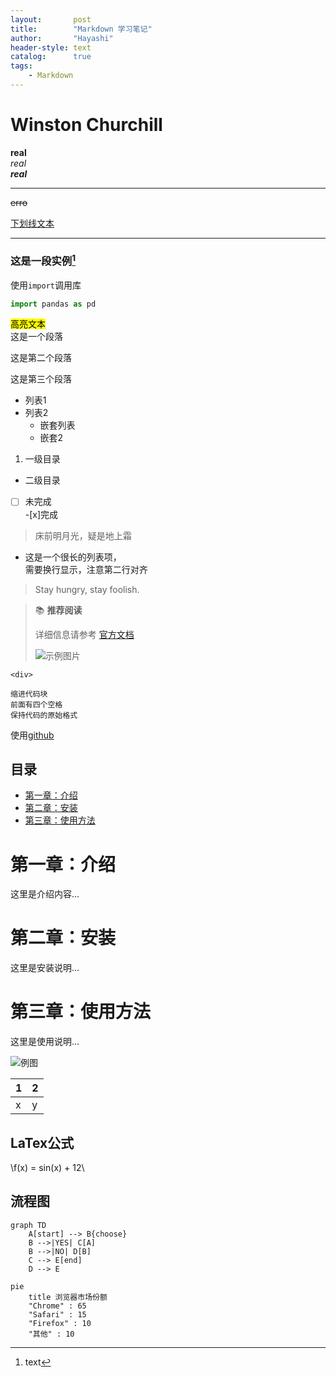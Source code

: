 ```yaml
---
layout:       post
title:        "Markdown 学习笔记"
author:       "Hayashi"
header-style: text
catalog:      true
tags:
    - Markdown
---
```


# Winston Churchill
**real**  
*real*  
***real***  

---  
~~erro~~  

<u>下划线文本</u>  

---  
### 这是一段实例[^文本]
[^文本]:text  


使用`import`调用库

```py
import pandas as pd
```

<mark>高亮文本</mark>  
这是一个段落

这是第二个段落

这是第三个段落

- 列表1  
- 列表2
  - 嵌套列表
  - 嵌套2  

1.  一级目录  
  - 二级目录  

-[ ] 未完成  
-[x]完成  

>床前明月光，疑是地上霜  

- 这是一个很长的列表项，  
  需要换行显示，注意第二行对齐

>Stay hungry,
>stay foolish.  


> &#x1f4da; **推荐阅读**
> 
> 详细信息请参考 [官方文档](https://example.com)
> 
> ![示例图片](./images/example.png)


`<div>`

	缩进代码块
	前面有四个空格
	保持代码的原始格式

使用[github](https://www.github.com, 'github')

## 目录
- [第一章：介绍](#第一章:介绍)
- [第二章：安装](#第二章安装)
- [第三章：使用方法](#第三章使用方法)

# 第一章：介绍
这里是介绍内容...

# 第二章：安装
这里是安装说明...

# 第三章：使用方法
这里是使用说明...  

![例图](.\collections\杂项\微信图片_20230705202041.jpg)

|1|2|
|---|---|
|x|y|

## LaTex公式
\f(x) = sin(x) + 12\


## 流程图
```mermaid
graph TD
	A[start] --> B{choose}
	B -->|YES| C[A]
	B -->|NO| D[B]
	C --> E[end]
	D --> E
```

```mermaid
pie
    title 浏览器市场份额
    "Chrome" : 65
    "Safari" : 15
    "Firefox" : 10
    "其他" : 10
```
